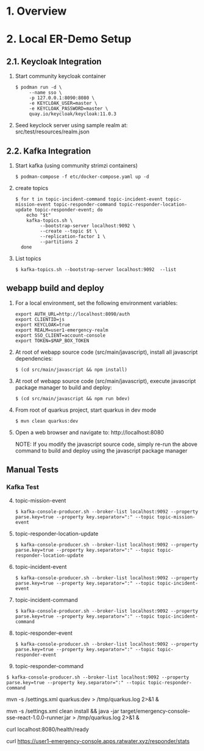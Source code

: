 # 1. Overview
# 2. Local ER-Demo Setup


## 2.1. Keycloak Integration
1. Start community keycloak container
   `````
   $ podman run -d \
        --name sso \
        -p 127.0.0.1:8090:8080 \
        -e KEYCLOAK_USER=master \
        -e KEYCLOAK_PASSWORD=master \
        quay.io/keycloak/keycloak:11.0.3
   `````
1. Seed keyclock server using sample realm at:  src/test/resources/realm.json

## 2.2. Kafka Integration
1. Start kafka (using community strimzi containers)
   `````
   $ podman-compose -f etc/docker-compose.yaml up -d
   `````

2. create topics
   `````
   $ for t in topic-incident-command topic-incident-event topic-mission-event topic-responder-command topic-responder-location-update topic-responder-event; do
       echo "$t"
       kafka-topics.sh \
            --bootstrap-server localhost:9092 \
            --create --topic $t \
            --replication-factor 1 \
            --partitions 2
     done
   `````

3. List topics
   `````
   $ kafka-topics.sh --bootstrap-server localhost:9092  --list
   `````

## webapp build and deploy

1. For a local environment, set the following environment variables:
   `````
   export AUTH_URL=http://localhost:8090/auth
   export CLIENTID=js
   export KEYCLOAK=true
   export REALM=user1-emergency-realm
   export SSO_CLIENT=account-console
   export TOKEN=$MAP_BOX_TOKEN
   `````

1. At root of webapp source code (src/main/javascript), install all javascript dependencies:
   `````
   $ (cd src/main/javascript && npm install)
   `````

1. At root of webapp source code (src/main/javascript), execute javascript package manager to build and deploy:
   `````
   $ (cd src/main/javascript && npm run bdev)
   `````

1. From root of quarkus project, start quarkus in dev mode
   `````
   $ mvn clean quarkus:dev 
   `````

1. Open a web browser and navigate to:  http://localhost:8080
   
   NOTE: If you modify the javascript source code, simply re-run the above command to build and deploy using the javascript package manager 

## Manual Tests

### Kafka Test

4. topic-mission-event
   `````
   $ kafka-console-producer.sh --broker-list localhost:9092 --property parse.key=true --property key.separator=":" --topic topic-mission-event
   `````
5. topic-responder-location-update
   `````
   $ kafka-console-producer.sh --broker-list localhost:9092 --property parse.key=true --property key.separator=":" --topic topic-responder-location-update
   `````
6. topic-incident-event
   `````
   $ kafka-console-producer.sh --broker-list localhost:9092 --property parse.key=true --property key.separator=":" --topic topic-incident-event
   `````
7. topic-incident-command
   `````
   $ kafka-console-producer.sh --broker-list localhost:9092 --property parse.key=true --property key.separator=":" --topic topic-incident-command
   `````
8. topic-responder-event
   `````
   $ kafka-console-producer.sh --broker-list localhost:9092 --property parse.key=true --property key.separator=":" --topic topic-responder-event
   `````
9.  topic-responder-command
   `````
   $ kafka-console-producer.sh --broker-list localhost:9092 --property parse.key=true --property key.separator=":" --topic topic-responder-command
   `````

mvn -s /settings.xml quarkus:dev > /tmp/quarkus.log 2>&1 &

mvn -s /settings.xml clean install && java -jar target/emergency-console-sse-react-1.0.0-runner.jar > /tmp/quarkus.log 2>&1 &

curl localhost:8080/health/ready

curl https://user1-emergency-console.apps.ratwater.xyz/responder/stats
